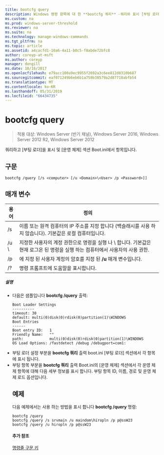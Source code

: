 ```yaml
---
title: bootcfg query
description: Windows 명령 항목에 대 한 **bootcfg 쿼리** -쿼리와 표시 [부팅 로더] 및 [운영 체제] 섹션 Boot.ini에서 항목입니다.
ms.custom: na
ms.prod: windows-server-threshold
ms.reviewer: na
ms.suite: na
ms.technology: manage-windows-commands
ms.tgt_pltfrm: na
ms.topic: article
ms.assetid: a4cacfd1-10a6-4a11-b0c5-f8abde72bfc8
author: coreyp-at-msft
ms.author: coreyp
manager: dongill
ms.date: 10/16/2017
ms.openlocfilehash: e79acc100a9ec9955f2692a3c6ee812d0310b687
ms.sourcegitcommit: eaf071249b6eb6b1a758b38579a2d87710abfb54
ms.translationtype: MT
ms.contentlocale: ko-KR
ms.lasthandoff: 05/31/2019
ms.locfileid: "66434735"
---
```

# <a name="bootcfg-query"></a>bootcfg query

>적용 대상: Windows Server (반기 채널), Windows Server 2016, Windows Server 2012 R2, Windows Server 2012

쿼리하고 [부팅 로더]을 표시 및 [운영 체제] 섹션 Boot.ini에서 항목입니다.

## <a name="syntax"></a>구문
```
bootcfg /query [/s <computer> [/u <Domain>\<User> /p <Password>]]
```
## <a name="parameters"></a>매개 변수

|        용어         |                                                                                             정의                                                                                              |
|---------------------|-----------------------------------------------------------------------------------------------------------------------------------------------------------------------------------------------------|
|    /s <computer>    |                                         이름 또는 원격 컴퓨터의 IP 주소를 지정 합니다 (백슬래시를 사용 하지 않습니다). 기본값은 로컬 컴퓨터입니다.                                          |
| /u <Domain>\\<User> | 지정한 사용자의 계정 권한으로 명령을 실행 <User>나 <Domain> \\ <User>합니다. 기본값은 현재 로그온 된 명령을 실행 하는 컴퓨터에서 사용자의 사용 권한. |
|    /p <Password>    |                                                        에 지정 된 사용자 계정의 암호를 지정 된 **/u** 매개 변수입니다.                                                        |
|         /?          |                                                                                명령 프롬프트에 도움말을 표시합니다.                                                                                 |

##### <a name="remarks"></a>설명
- 다음은 샘플입니다 **bootcfg /query** 출력:
  ```
  Boot Loader Settings
  ----------
  timeout: 30
  default: multi(0)disk(0)rdisk(0)partition(1)\WINDOWS
  Boot Entries
  ------
  Boot entry ID:   1
  Friendly Name:   ""
  path:            multi(0)disk(0)rdisk(0)partition(1)\WINDOWS
  OS Load Options: /fastdetect /debug /debugport=com1:
  ```
- 부팅 로더 설정 부분을 **bootcfg 쿼리** 출력 boot.ini [부팅 로더] 섹션에서 각 항목에 표시 됩니다.
- 부팅 항목 부분을 **bootcfg 쿼리** 출력 Boot.ini의 [운영 체제] 섹션에서 각 운영 체제 항목에 대해 다음 세부 정보를 표시 합니다. 부팅 항목 ID, 이름, 경로 및 운영 체제 로드 옵션입니다.
  ## <a name="BKMK_examples"></a>예제
  다음 예제에서는 사용 하는 방법을 표시 합니다 **bootcfg /query** 명령:
  ```
  bootcfg /query
  bootcfg /query /s srvmain /u maindom\hiropln /p p@ssW23
  bootcfg /query /u hiropln /p p@ssW23
  ```
  #### <a name="additional-references"></a>추가 참조
  [명령줄 구문 키](command-line-syntax-key.md)
